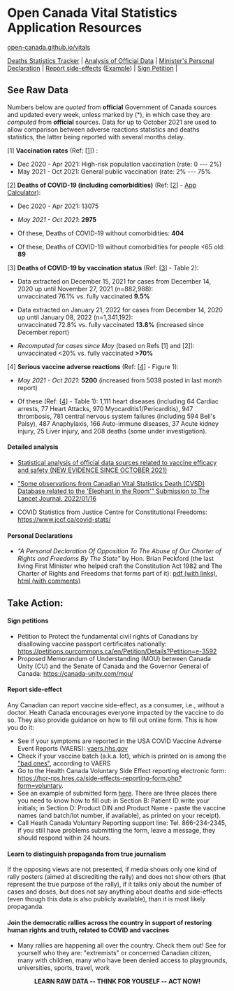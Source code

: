 Open Canada Vital Statistics Application Resources
==================================================

[open-canada.github.io/vitals](https://open-canada.github.io/vitals/)

[Deaths Statistics Tracker](https://open-canada.github.io/Apps/vitals) | [Analysis of
Official Data](analysis) | [Minister's Personal
Declaration](https://open-canada.github.io/vitals/brian-peckford-declaration.pdf) |
[Report
side-effects](https://hpr-rps.hres.ca/side-effects-reporting-form.php?form=voluntary)
([Example](https://open-canada.github.io/vitals/SideEffectReporting-example-1.pdf)) |
[Sign Petition](https://petitions.ourcommons.ca/en/Petition/Details?Petition=e-3592) |

See Raw Data
------------

Numbers below are *quoted* from **official** Government of Canada sources
and updated every week, unless marked by (\*), in which case they are *computed* from
**official** sources.
Data for up to October 2021 are used to allow comparison between adverse reactions
statistics and deaths statistics, the latter being reported with several months delay.
<!-- which are available up to October only. -->


[1]  **Vaccination rates** (Ref:
    [[1](https://health-infobase.canada.ca/covid-19/vaccination-coverage/)]) :
    
- Dec 2020 - Apr 2021: High-risk population vaccination (rate: 0 --- 2%)
- May 2021 - Oct 2021: General public  vaccination (rate: 2% --- 75%

[2]  **Deaths of COVID-19 (including comorbidities)** (Ref:
    [[2](https://www150.statcan.gc.ca/t1/tbl1/en/tv.action?pid=1310081001)] - [App
    Calculator](https://o-canada.shinyapps.io/vitals/#section-statistics)):

- Dec 2020 - Apr 2021: 13075
- *May 2021 - Oct 2021*: **2975** 

- Of these, Deaths of COVID-19 without comorbidities:
**404** 
- Of these, Deaths of COVID-19 without comorbidities for people \<65 old: **89**

[3]  **Deaths of COVID-19 by vaccination status** (Ref:
    [[3](https://health-infobase.canada.ca/covid-19/epidemiological-summary-covid-19-cases.html#a9)] -
    Table 2):

- Data extracted on December 15, 2021 for cases from December 14, 2020 up until November
27, 2021 (n=882,988): <br> unvaccinated 76.1% vs. fully vaccinated **9.5%**

- Data extracted on January 21, 2022 for cases from December 14, 2020 up until January 08,
2022 (n=1,341,192): <br> unvaccinated 72.8% vs. fully vaccinated **13.8%** (increased since December
    report)

- *Recomputed for cases since May* (based on Refs [1] and [2]): <br> unvaccinated \<20% vs. fully vaccinated **\>70%** 

[4]  **Serious vaccine adverse reactions** (Ref:
    [[4](https://health-infobase.canada.ca/covid-19/vaccine-safety/)] - Figure 1):

- *May 2021 - Oct 2021*: **5200** (increased from 5038 posted in last month report)

-  Of these (Ref: [[4](https://health-infobase.canada.ca/covid-19/vaccine-safety/)] -
    Table 1): 1,111 heart diseases (including 64 Cardiac arrests, 77 Heart Attacks, 970
    Myocarditis1/Pericarditis), 947 thrombosis, 781 central nervous system failures
    (including 594 Bell's Palsy), 487 Anaphylaxis, 166 Auto-immune diseases, 37 Acute
    kidney injury, 25 Liver injury, and 208 deaths (some under investigation).

<!-- 
All serious vaccine adverse reactions reported to date (Jan 2021 - Jan 2022): **7,526** 
-->


<!-- 
5.  COVID-19 vaccine recalls to date [5](https://recalls-rappels.canada.ca):
-   Reported 8 months since the start of vaccination (severe heath damage done prior to the )
-->


#### Detailed analysis

-   [Statistical analysis of official data sources related to vaccine efficacy and
    safety (NEW EVIDENCE SINCE OCTOBER
    2021)](https://open-canada.github.io/vitals/analysis)

-   ["Some observations from Canadian Vital Statistics Death (CVSD) Database related to
    the 'Elephant in the Room'" Submission to The Lancet Journal.
    2022/01/16](https://open-canada.github.io/vitals/comment.pdf)

-   COVID Statistics from Justice Centre for Constitutional Freedoms:
    <https://www.jccf.ca/covid-stats/>
    <!-- ([Up to December 29, 2021 at National Level](https://www.jccf.ca/wp-content/uploads/2022/01/Covid-Statistics-canada-dec-29-2021.png)) -->

#### Personal Declarations

-   *"A Personal Declaration Of Opposition To The Abuse of Our Charter of Rights and
    Freedoms By The State"* by Hon. Brian Peckford (the last living First Minister who
    helped craft the Constitution Act 1982 and The Charter of Rights and Freedoms that
    forms part of it): [pdf (with
    links)](https://open-canada.github.io/vitals/brian-peckford-declaration.pdf), [html
    (with
    comments)](https://peckford42.wordpress.com/2022/01/02/a-personal-declaration-of-opposition-to-the-abuse-of-our-charter-of-rights-and-freedoms-by-the-state/)

Take Action:
------------

#### Sign petitions

-   Petition to Protect the fundamental civil rights of Canadians by disallowing vaccine
    passport certificates nationally:
    <https://petitions.ourcommons.ca/en/Petition/Details?Petition=e-3592>
-   Proposed Memorandum of Understanding (MOU) between Canada Unity (CU) and the Senate
    of Canada and the Governor General of Canada: <https://canada-unity.com/mou/>

#### Report side-effect

<!-- , which is a bit tricky, if you don't know what to write in some manadary form fields.  But when you know, it takes 10 mins to do it. -->

Any Canadian can report vaccine side-effect, as a consumer, i.e., without a doctor.
Heath Canada encourages everyone impacted by the vaccine to do so. They also provide
guidance on how to fill out online form. This is how you do it:

-   See if your symptoms are reported in the USA COVID Vaccine Adverse Event Reports
    (VAERS): [vaers.hhs.gov](https://openvaers.com)
-   Check if your vaccine batch (a.k.a. lot), which is printed on is among the ["bad ones"](https://www.howbad.info), according to VAERS 
-   Go to the Health Canada Voluntary Side Effect reporting electronic form:
    <https://hpr-rps.hres.ca/side-effects-reporting-form.php?form=voluntary>.
-   See an example of submitted form
    [here](https://open-canada.github.io/vitals/SideEffectReporting-example-1.pdf).
    There are three places there you need to know how to fill out: in Section B: Patient
    ID write your initials; in Section D: Product DIN and Product Name - paste the
    vaccine names (and batch/lot number, if available), as printed on your receipt).
-   Call Heath Canada Voluntary Reporting support line: Tel. 866-234-2345, if you still
    have problems submitting the form, leave a message, they should respond within 24
    hours.

#### Learn to distinguish propaganda from true journalism

If the opposing views are not presented, if media shows only one kind of rally posters
(aimed at discrediting the rally) and does not show others (that represent the true
purpose of the rally), if it talks only about the number of cases and doses, but does
not say anything about deaths and side-effects (even though this data is also publicly
available), than it is most likely propaganda.

#### Join the democratic rallies across the country in support of restoring human rights and truth, related to COVID and vaccines

- Many rallies are happening all over the country. Check them out! 
See for yourself who they are: "extremists" or concerned Canadian citizen, many with children, many who have been denied access to playgrounds, universities, sports, travel, work

    
    <!-- Join them - to experience yourself "The Wind of Change". -->

<center>

**LEARN RAW DATA -- THINK FOR YOUSELF -- ACT NOW!**

</center>

